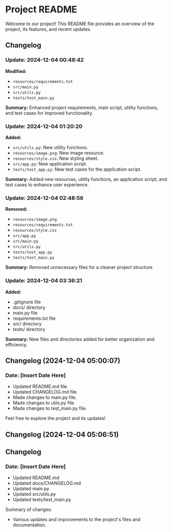 # Project README

Welcome to our project! This README file provides an overview of the project, its features, and recent updates.

## Changelog

### Update: 2024-12-04 00:48:42

**Modified:**

- `resources/requirements.txt`
- `src/main.py`
- `src/utils.py`
- `tests/test_main.py`

**Summary:** 
Enhanced project requirements, main script, utility functions, and test cases for improved functionality.

### Update: 2024-12-04 01:20:20

**Added:**

- `src/utils.py`: New utility functions.
- `resources/image.png`: New image resource.
- `resources/style.css`: New styling sheet.
- `src/app.py`: New application script.
- `tests/test_app.py`: New test cases for the application script.

**Summary:**
Added new resources, utility functions, an application script, and test cases to enhance user experience.

### Update: 2024-12-04 02:48:56

**Removed:**

- `resources/image.png`
- `resources/requirements.txt`
- `resources/style.css`
- `src/app.py`
- `src/main.py`
- `src/utils.py`
- `tests/test_app.py`
- `tests/test_main.py`

**Summary:**
Removed unnecessary files for a cleaner project structure.

### Update: 2024-12-04 03:36:21

**Added:**

- .gitignore file
- docs/ directory
- main.py file
- requirements.txt file
- src/ directory
- tests/ directory

**Summary:**
New files and directories added for better organization and efficiency.

## Changelog (2024-12-04 05:00:07)

### Date: [Insert Date Here]

- Updated README.md file.
- Updated CHANGELOG.md file.
- Made changes to main.py file.
- Made changes to utils.py file.
- Made changes to test_main.py file.

Feel free to explore the project and its updates!
## Changelog (2024-12-04 05:06:51)
## Changelog

### Date: [Insert Date Here]

- Updated README.md
- Updated docs/CHANGELOG.md
- Updated main.py
- Updated src/utils.py
- Updated tests/test_main.py

Summary of changes:
- Various updates and improvements to the project's files and documentation.